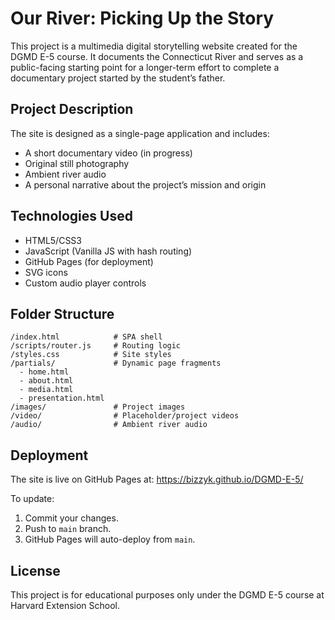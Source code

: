 # Our River: Picking Up the Story

This project is a multimedia digital storytelling website created for the DGMD E-5 course. It documents the Connecticut River and serves as a public-facing starting point for a longer-term effort to complete a documentary project started by the student’s father.

## Project Description

The site is designed as a single-page application and includes:
- A short documentary video (in progress)
- Original still photography
- Ambient river audio
- A personal narrative about the project’s mission and origin

## Technologies Used

- HTML5/CSS3
- JavaScript (Vanilla JS with hash routing)
- GitHub Pages (for deployment)
- SVG icons
- Custom audio player controls

## Folder Structure

```
/index.html            # SPA shell
/scripts/router.js     # Routing logic
/styles.css            # Site styles
/partials/             # Dynamic page fragments
  - home.html
  - about.html
  - media.html
  - presentation.html
/images/               # Project images
/video/                # Placeholder/project videos
/audio/                # Ambient river audio
```

## Deployment

The site is live on GitHub Pages at:
https://bizzyk.github.io/DGMD-E-5/

To update:
1. Commit your changes.
2. Push to `main` branch.
3. GitHub Pages will auto-deploy from `main`.

## License

This project is for educational purposes only under the DGMD E-5 course at Harvard Extension School.
